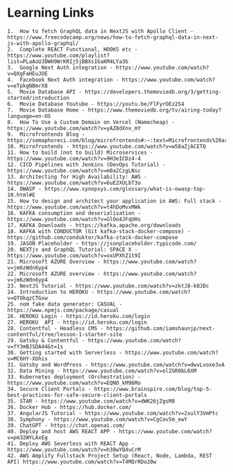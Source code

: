 # Learning Links


	1.	How to fetch GraphQL data in NextJS with Apollo Client - https://www.freecodecamp.org/news/how-to-fetch-graphql-data-in-next-js-with-apollo-graphql/ 
	2.	Complete REACT Functional, HOOKS etc - https://www.youtube.com/playlist?list=PLaAoUJDWH9WrKRIj5jBBXsIGaKM4LYa3b 
	3.	Google Next Auth integration - https://www.youtube.com/watch?v=QXgFaHEuJOE
	4.	Facebook Next Auth integration - https://www.youtube.com/watch?v=eTpkgNBmrX8
	5.	Movie Database API - https://developers.themoviedb.org/3/getting-started/introduction
	6.	Movie Database Youtube - https://youtu.be/FlFyrOEz2S4
	7.	Movie Database Home - https://www.themoviedb.org/tv/airing-today?language=en-US
	8.	How To Use a Custom Domain on Vercel (Namecheap) - https://www.youtube.com/watch?v=yAZ8dXnx_mY
	9.	Microfrontends Blog - https://semaphoreci.com/blog/microfrontends#:~:text=Microfrontends%20are%20what%20we%20get,%E2%80%8B
	10.	Microfrontends - https://www.youtube.com/watch?v=w58aZjACETQ
	11.	How to build (not to build) Microservices - https://www.youtube.com/watch?v=9H3eICDz4-4
	12.	CICD Pipelines with Jenkins (DevOps Tutorial) - https://www.youtube.com/watch?v=m0a2CzgLNsc
	13.	Architecting for High Availability: AWS - https://www.youtube.com/watch?v=6uE2XULbT3o
	14.	OWASP - https://www.synopsys.com/glossary/what-is-owasp-top-10.html#E
	15.	How to design and architect your application in AWS: Full stack - https://www.youtube.com/watch?v=t4hDoMvxMWk
	16.	KAFKA consumption and deserialisation - https://www.youtube.com/watch?v=GlOo4JFqUHs
	17.	KAFKA Downloads - https://kafka.apache.org/downloads
	18.	KAFKA with CONDUCTOR (Git kafka-stack-docker-compose) - https://github.com/conduktor/kafka-stack-docker-compose
	19.	JASON Placeholder - https://jsonplaceholder.typicode.com/
	20.	NEXTjs and GraphQL Tutorial: SPACE X - https://www.youtube.com/watch?v=oxUPXhZ1t9I
	21.	Microsoft AZURE Overview - https://www.youtube.com/watch?v=jm6zWdn6yp4
	22.	Microsoft AZURE overview - https://www.youtube.com/watch?v=jm6zWdn6yp4
	23.	NextJS Tutorial - https://www.youtube.com/watch?v=zktJ8-k0JDc
	24.	Introduction to HEROKU - https://www.youtube.com/watch?v=QTOkqzCTGxw
	25.	nom fake data generator: CASUAL - https://www.npmjs.com/package/casual
	26.	HEROKU Login - https://id.heroku.com/login
	27.	HEROKU  API - https://id.heroku.com/login
	28.	Contentful - Headless CMS - https://github.com/iamshaunjp/next-contentful/tree/lesson-1-starter-site
	29.	Gatsby & Contentful - https://www.youtube.com/watch?v=fY3mBJSDA44&t=1s
	30.	Getting started with Serverless - https://www.youtube.com/watch?v=MC6HY-Xbhis
	31.	Gatsby and WordPress - https://www.youtube.com/watch?v=dwvLvoxe3vA
	32.	Data Mining - https://www.youtube.com/watch?v=olZGR0bL6XM
	33.	Kubernetes deployment (Orchestration) - https://www.youtube.com/watch?v=EQNO_kM96Mo
	34.	Secure Client Portals - https://www.brainspire.com/blog/top-5-best-practices-for-safe-secure-client-portals
	35.	STAR - https://www.youtube.com/watch?v=dWK26jZgsM8
	36.	Docker Hub - https://hub.docker.com/
	37.	AngularJS Tutorial - https://www.youtube.com/watch?v=2xulY3VmPtc
	38.	Symphony - https://www.youtube.com/watch?v=CgCov5m_ewY
	39.	ChatGPT - https://chat.openai.com/
	40.	Deploy and host AWS REACT APP - https://www.youtube.com/watch?v=pm32WYLAxEg
	41.	Deploy AWS Severless with REACT App - https://www.youtube.com/watch?v=h38wYQ4uCrM
	42.	AWS Amplify Fullstack Project Setup (React, Node, Lambda, REST API) https://www.youtube.com/watch?v=T4MQrRDo20w
